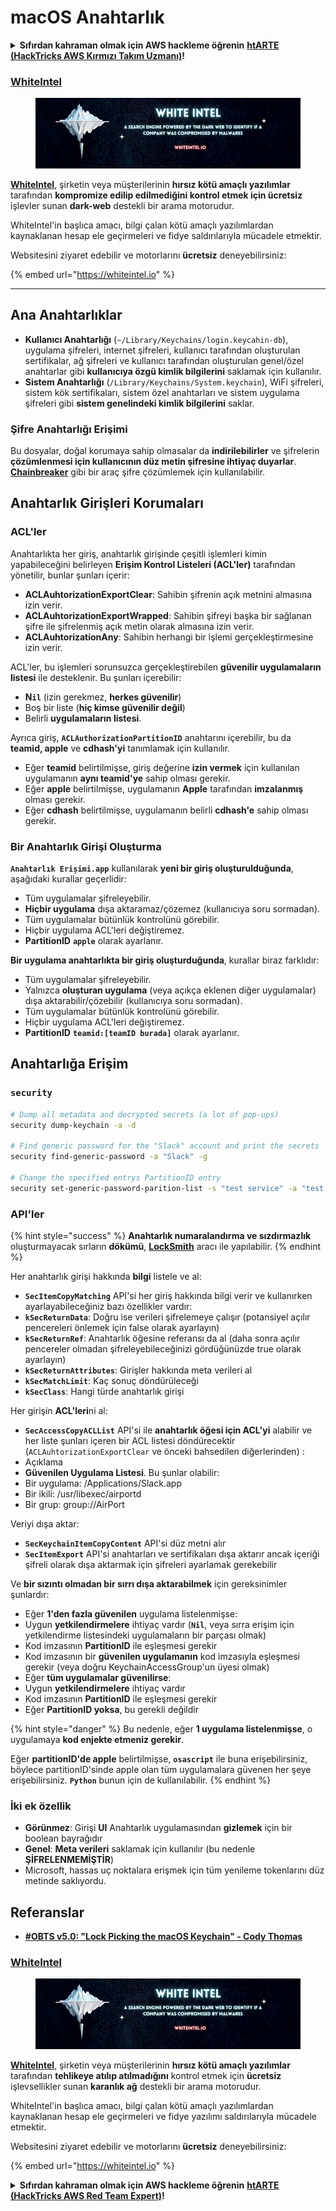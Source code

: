 # macOS Anahtarlık

<details>

<summary><strong>Sıfırdan kahraman olmak için AWS hackleme öğrenin</strong> <a href="https://training.hacktricks.xyz/courses/arte"><strong>htARTE (HackTricks AWS Kırmızı Takım Uzmanı)</strong></a><strong>!</strong></summary>

HackTricks'ı desteklemenin diğer yolları:

* **Şirketinizi HackTricks'te reklamını görmek istiyorsanız** veya **HackTricks'i PDF olarak indirmek istiyorsanız** [**ABONELİK PLANLARI**]'na göz atın (https://github.com/sponsors/carlospolop)!
* [**Resmi PEASS & HackTricks ürünlerini**](https://peass.creator-spring.com) edinin
* [**The PEASS Ailesi**]'ni (https://opensea.io/collection/the-peass-family) keşfedin, özel [**NFT'lerimiz**]'in (https://opensea.io/collection/the-peass-family) koleksiyonu
* **Katılın** 💬 [**Discord grubuna**](https://discord.gg/hRep4RUj7f) veya [**telegram grubuna**](https://t.me/peass) veya bizi **Twitter** 🐦 [**@carlospolopm**](https://twitter.com/hacktricks_live)'da **takip edin**.
* **Hacking püf noktalarınızı paylaşarak PR'lar göndererek** [**HackTricks**](https://github.com/carlospolop/hacktricks) ve [**HackTricks Cloud**](https://github.com/carlospolop/hacktricks-cloud) github depolarına katkıda bulunun.

</details>

### [WhiteIntel](https://whiteintel.io)

<figure><img src="/.gitbook/assets/image (1224).png" alt=""><figcaption></figcaption></figure>

[**WhiteIntel**](https://whiteintel.io), şirketin veya müşterilerinin **hırsız kötü amaçlı yazılımlar** tarafından **kompromize edilip edilmediğini kontrol etmek için ücretsiz** işlevler sunan **dark-web** destekli bir arama motorudur.

WhiteIntel'in başlıca amacı, bilgi çalan kötü amaçlı yazılımlardan kaynaklanan hesap ele geçirmeleri ve fidye saldırılarıyla mücadele etmektir.

Websitesini ziyaret edebilir ve motorlarını **ücretsiz** deneyebilirsiniz:

{% embed url="https://whiteintel.io" %}

---

## Ana Anahtarlıklar

* **Kullanıcı Anahtarlığı** (`~/Library/Keychains/login.keycahin-db`), uygulama şifreleri, internet şifreleri, kullanıcı tarafından oluşturulan sertifikalar, ağ şifreleri ve kullanıcı tarafından oluşturulan genel/özel anahtarlar gibi **kullanıcıya özgü kimlik bilgilerini** saklamak için kullanılır.
* **Sistem Anahtarlığı** (`/Library/Keychains/System.keychain`), WiFi şifreleri, sistem kök sertifikaları, sistem özel anahtarları ve sistem uygulama şifreleri gibi **sistem genelindeki kimlik bilgilerini** saklar.

### Şifre Anahtarlığı Erişimi

Bu dosyalar, doğal korumaya sahip olmasalar da **indirilebilirler** ve şifrelerin **çözümlenmesi için kullanıcının düz metin şifresine ihtiyaç duyarlar**. [**Chainbreaker**](https://github.com/n0fate/chainbreaker) gibi bir araç şifre çözümlemek için kullanılabilir.

## Anahtarlık Girişleri Korumaları

### ACL'ler

Anahtarlıkta her giriş, anahtarlık girişinde çeşitli işlemleri kimin yapabileceğini belirleyen **Erişim Kontrol Listeleri (ACL'ler)** tarafından yönetilir, bunlar şunları içerir:

* **ACLAuhtorizationExportClear**: Sahibin şifrenin açık metnini almasına izin verir.
* **ACLAuhtorizationExportWrapped**: Sahibin şifreyi başka bir sağlanan şifre ile şifrelenmiş açık metin olarak almasına izin verir.
* **ACLAuhtorizationAny**: Sahibin herhangi bir işlemi gerçekleştirmesine izin verir.

ACL'ler, bu işlemleri sorunsuzca gerçekleştirebilen **güvenilir uygulamaların listesi** ile desteklenir. Bu şunları içerebilir:

* &#x20;**N`il`** (izin gerekmez, **herkes güvenilir**)
* Boş bir liste (**hiç kimse güvenilir değil**)
* Belirli **uygulamaların listesi**.

Ayrıca giriş, **`ACLAuthorizationPartitionID`** anahtarını içerebilir, bu da **teamid, apple** ve **cdhash'yi** tanımlamak için kullanılır.

* Eğer **teamid** belirtilmişse, giriş değerine **izin vermek** için kullanılan uygulamanın **aynı teamid'ye** sahip olması gerekir.
* Eğer **apple** belirtilmişse, uygulamanın **Apple** tarafından **imzalanmış** olması gerekir.
* Eğer **cdhash** belirtilmişse, uygulamanın belirli **cdhash'e** sahip olması gerekir.

### Bir Anahtarlık Girişi Oluşturma

**`Anahtarlık Erişimi.app`** kullanılarak **yeni bir giriş oluşturulduğunda**, aşağıdaki kurallar geçerlidir:

* Tüm uygulamalar şifreleyebilir.
* **Hiçbir uygulama** dışa aktaramaz/çözemez (kullanıcıya soru sormadan).
* Tüm uygulamalar bütünlük kontrolünü görebilir.
* Hiçbir uygulama ACL'leri değiştiremez.
* **PartitionID** **`apple`** olarak ayarlanır.

**Bir uygulama anahtarlıkta bir giriş oluşturduğunda**, kurallar biraz farklıdır:

* Tüm uygulamalar şifreleyebilir.
* Yalnızca **oluşturan uygulama** (veya açıkça eklenen diğer uygulamalar) dışa aktarabilir/çözebilir (kullanıcıya soru sormadan).
* Tüm uygulamalar bütünlük kontrolünü görebilir.
* Hiçbir uygulama ACL'leri değiştiremez.
* **PartitionID** **`teamid:[teamID burada]`** olarak ayarlanır.

## Anahtarlığa Erişim

### `security`
```bash
# Dump all metadata and decrypted secrets (a lot of pop-ups)
security dump-keychain -a -d

# Find generic password for the "Slack" account and print the secrets
security find-generic-password -a "Slack" -g

# Change the specified entrys PartitionID entry
security set-generic-password-parition-list -s "test service" -a "test acount" -S
```
### API'ler

{% hint style="success" %}
**Anahtarlık numaralandırma ve sızdırmazlık** oluşturmayacak sırların **dökümü**, [**LockSmith**](https://github.com/its-a-feature/LockSmith) aracı ile yapılabilir.
{% endhint %}

Her anahtarlık girişi hakkında **bilgi** listele ve al:

* **`SecItemCopyMatching`** API'si her giriş hakkında bilgi verir ve kullanırken ayarlayabileceğiniz bazı özellikler vardır:
* **`kSecReturnData`**: Doğru ise verileri şifrelemeye çalışır (potansiyel açılır pencereleri önlemek için false olarak ayarlayın)
* **`kSecReturnRef`**: Anahtarlık öğesine referansı da al (daha sonra açılır pencereler olmadan şifreleyebileceğinizi gördüğünüzde true olarak ayarlayın)
* **`kSecReturnAttributes`**: Girişler hakkında meta verileri al
* **`kSecMatchLimit`**: Kaç sonuç döndürüleceği
* **`kSecClass`**: Hangi türde anahtarlık girişi

Her girişin **ACL'leri**ni al:

* **`SecAccessCopyACLList`** API'si ile **anahtarlık öğesi için ACL'yi** alabilir ve her liste şunları içeren bir ACL listesi döndürecektir (`ACLAuhtorizationExportClear` ve önceki bahsedilen diğerlerinden) :
* Açıklama
* **Güvenilen Uygulama Listesi**. Bu şunlar olabilir:
* Bir uygulama: /Applications/Slack.app
* Bir ikili: /usr/libexec/airportd
* Bir grup: group://AirPort

Veriyi dışa aktar:

* **`SecKeychainItemCopyContent`** API'si düz metni alır
* **`SecItemExport`** API'si anahtarları ve sertifikaları dışa aktarır ancak içeriği şifreli olarak dışa aktarmak için şifreleri ayarlamak gerekebilir

Ve **bir sızıntı olmadan bir sırrı dışa aktarabilmek** için gereksinimler şunlardır:

* Eğer **1'den fazla güvenilen** uygulama listelenmişse:
* Uygun **yetkilendirmelere** ihtiyaç vardır (**`Nil`**, veya sırra erişim için yetkilendirme listesindeki uygulamaların bir parçası olmak)
* Kod imzasının **PartitionID** ile eşleşmesi gerekir
* Kod imzasının bir **güvenilen uygulamanın** kod imzasıyla eşleşmesi gerekir (veya doğru KeychainAccessGroup'un üyesi olmak)
* Eğer **tüm uygulamalar güvenilirse**:
* Uygun **yetkilendirmelere** ihtiyaç vardır
* Kod imzasının **PartitionID** ile eşleşmesi gerekir
* Eğer **PartitionID yoksa**, bu gerekli değildir

{% hint style="danger" %}
Bu nedenle, eğer **1 uygulama listelenmişse**, o uygulamaya **kod enjekte etmeniz gerekir**.

Eğer **partitionID'de apple** belirtilmişse, **`osascript`** ile buna erişebilirsiniz, böylece partitionID'sinde apple olan tüm uygulamalara güvenen her şeye erişebilirsiniz. **`Python`** bunun için de kullanılabilir.
{% endhint %}

### İki ek özellik

* **Görünmez**: Girişi **UI** Anahtarlık uygulamasından **gizlemek** için bir boolean bayrağıdır
* **Genel**: **Meta verileri** saklamak için kullanılır (bu nedenle **ŞİFRELENMEMİŞTİR**)
* Microsoft, hassas uç noktalara erişmek için tüm yenileme tokenlarını düz metinde saklıyordu.

## Referanslar

* [**#OBTS v5.0: "Lock Picking the macOS Keychain" - Cody Thomas**](https://www.youtube.com/watch?v=jKE1ZW33JpY)

### [WhiteIntel](https://whiteintel.io)

<figure><img src="/.gitbook/assets/image (1224).png" alt=""><figcaption></figcaption></figure>

[**WhiteIntel**](https://whiteintel.io), şirketin veya müşterilerinin **hırsız kötü amaçlı yazılımlar** tarafından **tehlikeye atılıp atılmadığını** kontrol etmek için **ücretsiz** işlevsellikler sunan **karanlık ağ** destekli bir arama motorudur.

WhiteIntel'in başlıca amacı, bilgi çalan kötü amaçlı yazılımlardan kaynaklanan hesap ele geçirmeleri ve fidye yazılımı saldırılarıyla mücadele etmektir.

Websitesini ziyaret edebilir ve motorlarını **ücretsiz** deneyebilirsiniz:

{% embed url="https://whiteintel.io" %}

<details>

<summary><strong>Sıfırdan kahraman olmak için AWS hackleme öğrenin</strong> <a href="https://training.hacktricks.xyz/courses/arte"><strong>htARTE (HackTricks AWS Red Team Expert)</strong></a><strong>!</strong></summary>

HackTricks'ı desteklemenin diğer yolları:

* **Şirketinizi HackTricks'te reklamınızı görmek veya HackTricks'i PDF olarak indirmek istiyorsanız** [**ABONELİK PLANLARI**](https://github.com/sponsors/carlospolop)'na göz atın!
* [**Resmi PEASS & HackTricks ürünlerini**](https://peass.creator-spring.com) edinin
* [**The PEASS Family'yi**](https://opensea.io/collection/the-peass-family) keşfedin, özel [**NFT'lerimiz**](https://opensea.io/collection/the-peass-family) koleksiyonumuz
* **💬 [Discord grubuna](https://discord.gg/hRep4RUj7f) veya [telegram grubuna](https://t.me/peass) katılın veya** Twitter'da 🐦 [**@carlospolopm**](https://twitter.com/hacktricks_live)**'u takip edin.**
* **Hacking püf noktalarınızı göndererek HackTricks ve HackTricks Cloud** github depolarına PR'lar gönderin.

</details>
